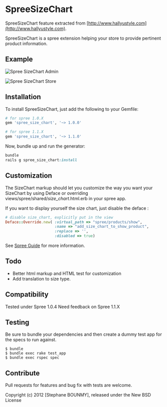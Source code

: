 SpreeSizeChart
==============

SpreeSizeChart feature extracted from [http://www.hallyustyle.com](http://www.hallyustyle.com).

SpreeSizeChart is a spree extension helping your store to provide pertinent product information.

Example
-------

![Spree SizeChart Admin](http://i49.tinypic.com/27ybj8x.png)

![Spree SizeChart Store](http://i50.tinypic.com/wk2fs.png)

Installation
------------

To install SpreeSizeChart, just add the following to your Gemfile:

```ruby
# for spree 1.0.X
gem 'spree_size_chart', '~> 1.0.0'

# for spree 1.1.X
gem 'spree_size_chart', '~> 1.1.0'

```

Now, bundle up and run the generator:

```ruby
bundle
rails g spree_size_chart:install
```

Customization
-------------

The SizeChart markup should let you customize the way you want your SizeChart by using Deface or overriding views/spree/shared/_size_chart_.html.erb in your spree app.

If you want to display yourself the size chart, just disable the deface :

```ruby
# disable size_chart, explicitly put in the view
Deface::Override.new( :virtual_path => "spree/products/show",
                      :name => "add_size_chart_to_show_product",
                      :replace => '',
                      :disabled => true)
```

See [Spree Guide](http://guides.spreecommerce.com/view_customization.html) for more information.


Todo
-------

- Better html markup and HTML test for customization
- Add translation to size type.

Compatibility
------------

Tested under Spree 1.0.4
Need feedback on Spree 1.1.X


Testing
-------

Be sure to bundle your dependencies and then create a dummy test app for the specs to run against.

    $ bundle
    $ bundle exec rake test_app
    $ bundle exec rspec spec


Contribute
----------

Pull requests for features and bug fix with tests are welcome.

Copyright (c) 2012 [Stephane BOUNMY], released under the New BSD License
